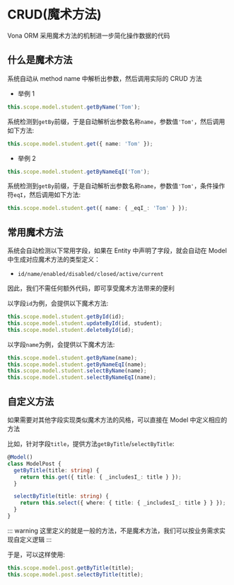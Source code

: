 # CRUD(魔术方法)

Vona ORM 采用魔术方法的机制进一步简化操作数据的代码

## 什么是魔术方法

系统自动从 method name 中解析出参数，然后调用实际的 CRUD 方法

* 举例 1

``` typescript
this.scope.model.student.getByName('Tom');
```

系统检测到`getBy`前缀，于是自动解析出参数名称`name`，参数值`'Tom'`，然后调用如下方法:

``` typescript
this.scope.model.student.get({ name: 'Tom' });
```

* 举例 2

``` typescript
this.scope.model.student.getByNameEqI('Tom');
```

系统检测到`getBy`前缀，于是自动解析出参数名称`name`，参数值`'Tom'`，条件操作符`eqI`，然后调用如下方法:

``` typescript
this.scope.model.student.get({ name: { _eqI_: 'Tom' } });
```

## 常用魔术方法

系统会自动检测以下常用字段，如果在 Entity 中声明了字段，就会自动在 Model 中生成对应魔术方法的类型定义：

- `id/name/enabled/disabled/closed/active/current`

因此，我们不需任何额外代码，即可享受魔术方法带来的便利

以字段`id`为例，会提供以下魔术方法:

``` typescript
this.scope.model.student.getById(id);
this.scope.model.student.updateById(id, student);
this.scope.model.student.deleteById(id);
```

以字段`name`为例，会提供以下魔术方法:

``` typescript
this.scope.model.student.getByName(name);
this.scope.model.student.getByNameEqI(name);
this.scope.model.student.selectByName(name);
this.scope.model.student.selectByNameEqI(name);
```

## 自定义方法

如果需要对其他字段实现类似魔术方法的风格，可以直接在 Model 中定义相应的方法

比如，针对字段`title`，提供方法`getByTitle`/`selectByTitle`:

``` typescript
@Model()
class ModelPost {
  getByTitle(title: string) {
    return this.get({ title: { _includesI_: title } });
  }

  selectByTitle(title: string) {
    return this.select({ where: { title: { _includesI_: title } } });
  }
}
```

::: warning
这里定义的就是一般的方法，不是魔术方法，我们可以按业务需求实现自定义逻辑
:::

于是，可以这样使用:

``` typescript
this.scope.model.post.getByTitle(title);
this.scope.model.post.selectByTitle(title);
```
